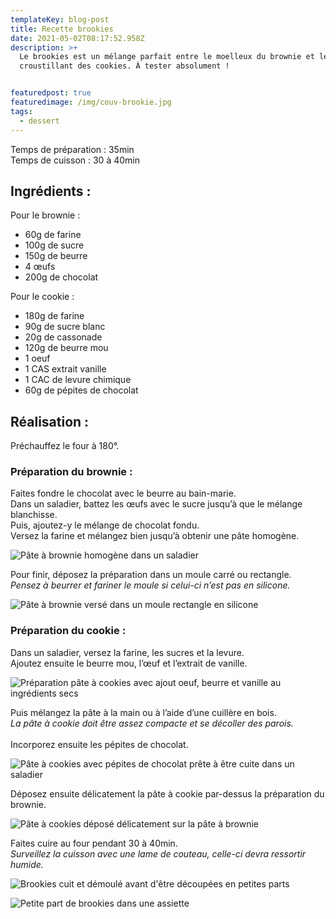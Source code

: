 ```yaml
---
templateKey: blog-post
title: Recette brookies
date: 2021-05-02T08:17:52.958Z
description: >+
  Le brookies est un mélange parfait entre le moelleux du brownie et le
  croustillant des cookies. À tester absolument !


featuredpost: true
featuredimage: /img/couv-brookie.jpg
tags:
  - dessert
---
```

Temps de préparation : 35min\
Temps de cuisson : 30 à 40min

## Ingrédients :

Pour le brownie :

* 60g de farine
* 100g de sucre
* 150g de beurre
* 4 œufs
* 200g de chocolat

Pour le cookie :

* 180g de farine
* 90g de sucre blanc
* 20g de cassonade
* 120g de beurre mou
* 1 oeuf
* 1 CAS extrait vanille
* 1 CAC de levure chimique
* 60g de pépites de chocolat

## Réalisation :

Préchauffez le four à 180°.

### Préparation du brownie :

Faites fondre le chocolat avec le beurre au bain-marie.\
Dans un saladier, battez les œufs avec le sucre jusqu’à que le mélange blanchisse.\
Puis, ajoutez-y le mélange de chocolat fondu.\
Versez la farine et mélangez bien jusqu’à obtenir une pâte homogène.

![Pâte à brownie homogène dans un saladier ](/img/pate-choco-brooki.jpg "Pâte à brownie ")

Pour finir, déposez la préparation dans un moule carré ou rectangle.\
*Pensez à beurrer et fariner le moule si celui-ci n’est pas en silicone.*

![Pâte à brownie versé dans un moule rectangle en silicone ](/img/premier-couche-brookie.jpg "Première couche brookies")

### Préparation du cookie :

Dans un saladier, versez la farine, les sucres et la levure.\
Ajoutez ensuite le beurre mou, l’œuf et l’extrait de vanille.

![Préparation pâte à cookies avec ajout oeuf, beurre et vanille au ingrédients secs](/img/prepa-pate-brookie-cook.jpg "Préparation pâte à cookies ")

Puis mélangez la pâte à la main ou à l’aide d’une cuillère en bois.\
*La pâte à cookie doit être assez compacte et se décoller des parois.*\
\
Incorporez ensuite les pépites de chocolat.

![Pâte à cookies avec pépites de chocolat prête à être cuite dans un saladier ](/img/pate-cookie-brookie.jpg "Pâte à cookies ")

Déposez ensuite délicatement la pâte à cookie par-dessus la préparation du brownie.

![Pâte à cookies déposé délicatement sur la pâte à brownie](/img/deuxieme-couche-brookie.jpg "Deuxième couche brookies")

Faites cuire au four pendant 30 à 40min.\
*Surveillez la cuisson avec une lame de couteau, celle-ci devra ressortir humide.*  

![Brookies cuit et démoulé avant d'être découpées en petites parts](/img/brookie-cuit.jpg "Brookies cuit")

![Petite part de brookies dans une assiette ](/img/part-de-brookie.jpg "Part de brookies")